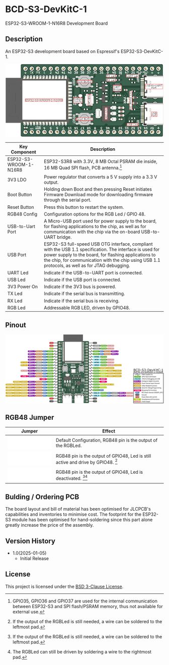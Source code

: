 



# BCD-S3-DevKitC-1

ESP32-S3-WROOM-1-N16R8 Development Board

## Description

An ESP32-S3 development board based on Espressif's ESP32-S3-DevKitC-1.

![Board Description](/BCD-S3-DevKitC-1-N16R8V.images/BCD-S3-DevKitC-1-N16R8V_Description.png)

|Key Component         |Description                                                                         |
|----------------------|------------------------------------------------------------------------------------|
|ESP32-S3-WROOM-1-N16R8|ESP32-S3R8 with 3.3V, 8 MB Octal PSRAM die inside, 16 MB Quad SPI flash, PCB antenna.[^1]|
|3V3 LDO               |Power regulator that converts a 5 V supply into a 3.3 V output.|
|Boot Button           |Holding down Boot and then pressing Reset initiates Firmware Download mode for downloading firmware through the serial port.|
|Reset Button          |Press this button to restart the system.|
|RGB48 Config          |Configuration options for the RGB Led / GPIO 48.|
|USB-to-Uart Port      |A Micro-USB port used for power supply to the board, for flashing applications to the chip, as well as for communication with the chip via the on-board USB-to-UART bridge.|
|USB Port              |ESP32-S3 full-speed USB OTG interface, compliant with the USB 1.1 specification. The interface is used for power supply to the board, for flashing applications to the chip, for communication with the chip using USB 1.1 protocols, as well as for JTAG debugging.|
|UART Led              |Indicate if the USB-to-UART port is connected.|
|USB Led               |Indicate if the USB port is connected.|
|3V3 Power On          |Indicate if the 3V3 bus is powered.|
|TX Led                |Indicate if the serial bus is transmitting.|
|RX Led                |Indicate if the serial bus is receiving.|
|RGB Led               |Addressable RGB LED, driven by GPIO48.|

[^1]: GPIO35, GPIO36 and GPIO37 are used for the internal communication between ESP32-S3 and SPI flash/PSRAM memory, thus not available for external use.

## Pinout

![Board Pinout](/BCD-S3-DevKitC-1-N16R8V.images/BCD-S3-DevKitC-1-N16R8V_Pinout.png)

## RGB48 Jumper

|Jumper|Effect|
|------|------|
|![Default](/BCD-S3-DevKitC-1-N16R8V.images/RGB48_Default.png)|Default Configuration, RGB48 pin is the output of the RGBLed.|
|![Mode 1](/BCD-S3-DevKitC-1-N16R8V.images/RGB48_Mode1.png)|RGB48 pin is the output of GPIO48, Led is still active and drive by GPIO48. [^2]|
|![Mode 2](/BCD-S3-DevKitC-1-N16R8V.images/RGB48_Mode2.png)|RGB48 pin is the output of GPIO48, Led is deactivated. [^2][^3]|

[^2]: If the output of the RGBLed is still needed, a wire can be soldered to the leftmost pad.
[^3]: The RGBLed can still be driven by soldering a wire to the rightmost pad.

## Bulding / Ordering PCB

The board layout and bill of material has been optimised for JLCPCB's capabilities and inventories to minimise cost. The footprint for the ESP32-S3 module has been optimised for hand-soldering since this part alone greatly increase the price of the assembly.

## Version History

* 1.0(2025-01-05)
    * Initial Release

## License

This project is licensed under the [BSD 3-Clause License](LICENSE).
